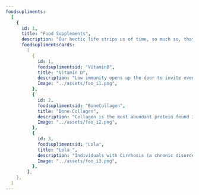 ```yaml
---
foodsupliments:
  [
    {
      id: 1,
      title: "Food Supplements",
      description: "Our hectic life strips us of time, so much so, that we even miss out on the essential nutrients. We can’t provide you with time but can help you cover at least the nutrition bit with our quality supplements.",
      foodsuplimentscards:
        [
          {
            id: 1,
            foodsuplimentsid: "VitaminD",
            title: "Vitamin D",
            description: "Low immunity opens up the door to invite even more diseases. Our vitamin D3 supplements not only just boosts immunity but strengthen bones and muscles, aids in weight loss, improves heart function and even alleviates mood.",
            Image: "../assets/foo_i1.png",
          },
          {
            id: 2,
            foodsuplimentsid: "BoneCollagen",
            title: "Bone Collagen",
            description: "Collagen is the most abundant protein found in the human body. It is the building block to that gives structure and strength.  A deficiency of collagen in the body can lead to bone disorders such osteoporosis. Try our bone collagen supplements and witness by yourselves increase in Bone Mass Density (BMD) and bone strength. Available in Rosehip variant too.",
            Image: "../assets/foo_i2.png",
          },
          {
            id: 3,
            foodsuplimentsid: "Lola",
            title: "Lola ",
            description: "Individuals with Cirrhosis (a chronic disorder of liver) often develop hepatic encephalopathy, a complication which results in poor brain functioning. These may result in difficulties with speech, balance and daily functioning. L-ornithine and L-aspartate remedies these issues and significantly improve hepatic encephalopathy.",
            Image: "../assets/foo_i3.png",
          },
        ],
    },
  ]
---
```

